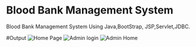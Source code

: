# Blood Bank Management System
 Blood Bank Management System Using Java,BootStrap, JSP,Servlet,JDBC.

#Output
![Home Page](https://github.com/shravani-prakash-dongare/BldBankMgmt/assets/108216897/2fbe5bdb-5b6d-408f-973e-c8b49b7b87f4)
![Admin login](https://github.com/shravani-prakash-dongare/BldBankMgmt/assets/108216897/3f7dad9a-0159-4331-8e4f-56e1952f2f50)
![Admin Home](https://github.com/shravani-prakash-dongare/BldBankMgmt/assets/108216897/bf2bc48d-bb8a-41b6-b0e5-00dd3a8523c3)

